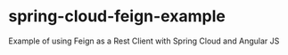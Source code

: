 # spring-cloud-feign-example
Example of using Feign as a Rest Client with Spring Cloud and Angular JS
